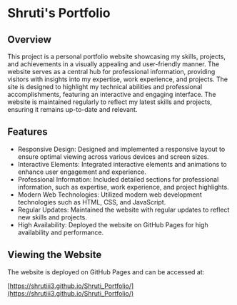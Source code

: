 # Shruti's Portfolio
## Overview
This project is a personal portfolio website showcasing my skills, projects, and achievements in a visually appealing and user-friendly manner. The website serves as a central hub for professional information, providing visitors with insights into my expertise, work experience, and projects. The site is designed to highlight my technical abilities and professional accomplishments, featuring an interactive and engaging interface. The website is maintained regularly to reflect my latest skills and projects, ensuring it remains up-to-date and relevant.
## Features
- Responsive Design: Designed and implemented a responsive layout to ensure optimal viewing across various devices and screen sizes.
- Interactive Elements: Integrated interactive elements and animations to enhance user engagement and experience.
- Professional Information: Included detailed sections for professional information, such as expertise, work experience, and project highlights.
- Modern Web Technologies: Utilized modern web development technologies such as HTML, CSS, and JavaScript.
- Regular Updates: Maintained the website with regular updates to reflect new skills and projects.
- High Availability: Deployed the website on GitHub Pages for high availability and performance.
## Viewing the Website
The website is deployed on GitHub Pages and can be accessed at:

[https://shrutiii3.github.io/Shruti_Portfolio/](https://shrutiii3.github.io/Shruti_Portfolio/)

